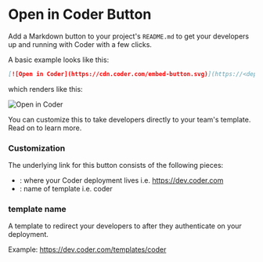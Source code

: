 # Open in Coder Button

Add a Markdown button to your project's `README.md` to get your developers up and running with Coder with a few clicks.

A basic example looks like this:

```markdown
[![Open in Coder](https://cdn.coder.com/embed-button.svg)](https://<deployment-url>/templates/<template-name>)
```

which renders like this:

![Open in Coder](https://cdn.coder.com/embed-button.svg)

You can customize this to take developers directly to your team's template. Read on to learn more.

### Customization

The underlying link for this button consists of the following pieces:
- <deployment-url>: where your Coder deployment lives i.e. https://dev.coder.com
- <template-name>: name of template i.e. coder

### template name

A template to redirect your developers to after they authenticate on your deployment.

Example: https://dev.coder.com/templates/coder

